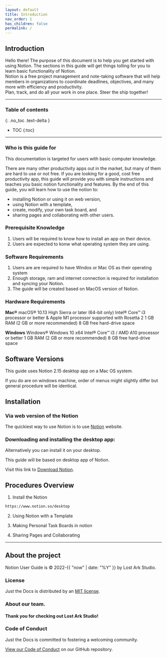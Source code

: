 ```yaml
---
layout: default
title: Introduction
nav_order: 1
has_children: false
permalink: /
---
```


## Introduction

Hello there!
The purpose of this document is to help you get started with using Notion. The sections in this guide will get things tolling for you to learn basic functionality of Notion.
<br>
Notion is a free project management and note-taking software that will help members in organizations to coordinate deadlines, objectives, and many more with efficiency and productivity.
<br>
Plan, track, and do all your work in one place. Steer the ship together!

---

### Table of contents
{: .no_toc .text-delta }
* TOC
{:toc}

---

### Who is this guide for

This documentation is targeted for users with basic computer knowledge.

There are many other productivity apps out in the market, but many of them are hard to use or not free. If you are looking for a good, cost free productivity app, this guide will provide you with simple instructions and teaches you basic notion functionality and features. By the end of this guide, you will learn how to use the notion to:

* installing Notion or using it on web version,
* using Notion with a template,
* create, modify, your own task board, and
* sharing pages and collaborating with other users.

### Prerequisite Knowledge

1. Users will be required to know how to install an app on their device.
2. Users are expected to konw what operating system they are using. 

### Software Requirements
1. Users are are required to have Windos or Mac OS as their operating system
2. Enough storage, ram and internet connection is required for installation and syncing your Notion.
3. The guide will be created based on MacOS version of Notion.

### Hardware Requirements
**Mac®**
macOS® 10.13 High Sierra or later (64-bit only)
Intel® Core™ i3 processor or better & Apple M1 processor supported with Rosetta 2
1 GB RAM (2 GB or more recommended)
8 GB free hard-drive space

**Windows**
Windows® Windows 10 x64
Intel® Core™ i3 / AMD A10 processor or better
1 GB RAM (2 GB or more recommended)
8 GB free hard-drive space

## Software Versions

This guide uses Notion 2.15 desktop app on a Mac OS system. 

If you do are on windows machine, order of menus might slightly differ but general procedure will be identical. 

## Installation

### Via web version of the Notion

The quickiest way to use Notion is to use [Notion](https://www.notion.so/) website.
<br>

### Downloading and installing the desktop app:

Alternatively you can install it on your desktop.

This guide will be based on desktop app of Notion.

Visit this link to [Download Notion](https://www.notion.so/desktop).

## Procedures Overview

1. Install the Notion
  ```bash
  https://www.notion.so/desktop
  ```
2. Using Notion with a Template

3. Making Personal Task Boards in notion

4. Sharing Pages and Collaborating

---

## About the project

Notion User Guide is &copy; 2022-{{ "now" | date: "%Y" }} by Lost Ark Studio.

### License

Just the Docs is distributed by an [MIT license](https://github.com/just-the-docs/just-the-docs/tree/main/LICENSE.txt).

### About our team.



#### Thank you for checking out Lost Ark Studio!

<ul class="list-style-none">

</ul>

### Code of Conduct

Just the Docs is committed to fostering a welcoming community.

[View our Code of Conduct](https://github.com/just-the-docs/just-the-docs/tree/main/CODE_OF_CONDUCT.md) on our GitHub repository.
